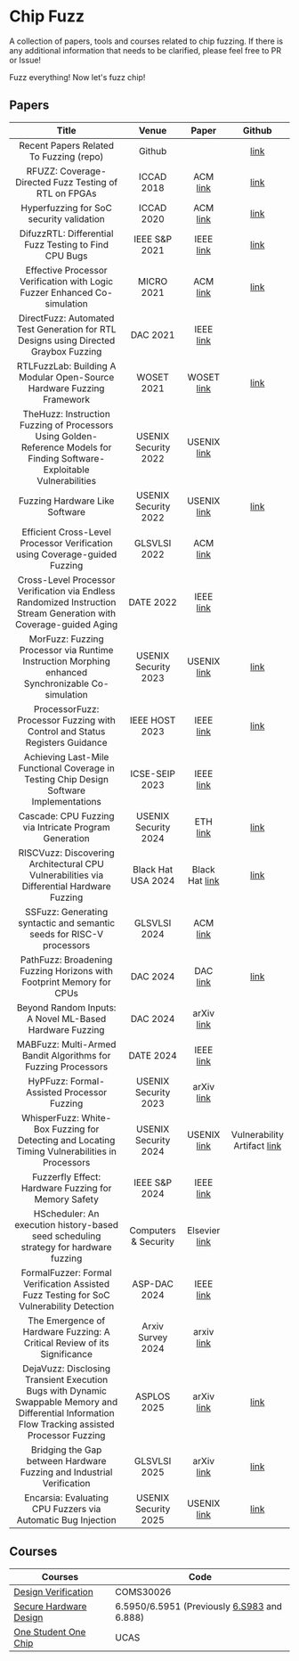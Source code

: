 # Chip Fuzz

A collection of papers, tools and courses related to chip fuzzing. If there is any additional information that needs to be clarified, please feel free to PR or Issue!

Fuzz everything! Now let's fuzz chip!

## Papers

|                            Title                             |       Venue        |                          Paper                             |                        Github                            |
| :----------------------------------------------------------: | :---------------: |:----------------------------------------------------------: | :----------------------------------------------------------: | 
| Recent Papers Related To Fuzzing (repo)  | Github  |  | [link](https://github.com/wcventure/FuzzingPaper) |
| RFUZZ: Coverage-Directed Fuzz Testing of RTL on FPGAs | ICCAD 2018 | ACM [link](https://dl.acm.org/doi/10.1145/3240765.3240842) | [link](https://github.com/ekiwi/rfuzz) |
| Hyperfuzzing for SoC security validation | ICCAD 2020 | ACM [link](https://dl.acm.org/doi/10.1145/3400302.3415709) | [link](https://github.com/skmuduli92/HyperFuzzer) |
| DifuzzRTL: Differential Fuzz Testing to Find CPU Bugs | IEEE S&P 2021 | IEEE [link](https://ieeexplore.ieee.org/document/9519470) | [link](https://github.com/compsec-snu/difuzz-rtl)|
| Effective Processor Verification with Logic Fuzzer Enhanced Co-simulation | MICRO 2021 | ACM [link](https://dl.acm.org/doi/10.1145/3466752.3480092) | [link](https://github.com/chipsalliance/dromajo.git) |
| DirectFuzz: Automated Test Generation for RTL Designs using Directed Graybox Fuzzing | DAC 2021 | IEEE [link](https://ieeexplore.ieee.org/document/9586289/) |  |
| RTLFuzzLab: Building A Modular Open-Source Hardware Fuzzing Framework | WOSET 2021 | WOSET [link](https://woset-workshop.github.io/PDFs/2021/a10.pdf) | [link](https://github.com/ekiwi/rtl-fuzz-lab) |
| TheHuzz: Instruction Fuzzing of Processors Using Golden-Reference Models for Finding Software-Exploitable Vulnerabilities | USENIX Security 2022 | USENIX [link](https://www.usenix.org/conference/usenixsecurity22/presentation/kande) |  |
| Fuzzing Hardware Like Software | USENIX Security 2022 | USENIX [link](https://www.usenix.org/conference/usenixsecurity22/presentation/trippel) | [link](https://github.com/googleinterns/hw-fuzzing) |
| Efficient Cross-Level Processor Verification using Coverage-guided Fuzzing | GLSVLSI 2022 | ACM [link](https://dl.acm.org/doi/10.1145/3526241.3530340) |  |
| Cross-Level Processor Verification via Endless Randomized Instruction Stream Generation with Coverage-guided Aging | DATE 2022 | IEEE [link](https://ieeexplore.ieee.org/document/9774771) |  |
| MorFuzz: Fuzzing Processor via Runtime Instruction Morphing enhanced Synchronizable Co-simulation | USENIX Security 2023 | USENIX [link](https://www.usenix.org/conference/usenixsecurity23/presentation/xu-jinyan) | [link](https://github.com/sycuricon/MorFuzz) |
| ProcessorFuzz: Processor Fuzzing with Control and Status Registers Guidance | IEEE HOST 2023 | IEEE [link](https://ieeexplore.ieee.org/document/10133714) | [link](https://github.com/bu-icsg/ProcessorFuzz) |
| Achieving Last-Mile Functional Coverage in Testing Chip Design Software Implementations | ICSE-SEIP 2023 | IEEE [link](https://ieeexplore.ieee.org/document/10172806) |  |
| Cascade: CPU Fuzzing via Intricate Program Generation | USENIX Security 2024 | ETH [link](https://comsec.ethz.ch/research/hardware-design-security/cascade-cpu-fuzzing-via-intricate-program-generation/) | [link](https://github.com/cascade-artifacts-designs/cascade-meta) |
| RISCVuzz: Discovering Architectural CPU Vulnerabilities via Differential Hardware Fuzzing | Black Hat USA 2024 | Black Hat [link](https://ghostwriteattack.com/) | [link](https://github.com/cispa/ghostwrite)|
| SSFuzz: Generating syntactic and semantic seeds for RISC-V processors | GLSVLSI 2024 | ACM [link](https://dl.acm.org/doi/10.1145/3649476.3658712) |  |
| PathFuzz: Broadening Fuzzing Horizons with Footprint Memory for CPUs | DAC 2024 | DAC [link](https://61dac.conference-program.com/presentation/?id=RESEARCH419&sess=sess136) | [link](https://github.com/OpenXiangShan/xfuzz) |
| Beyond Random Inputs: A Novel ML-Based Hardware Fuzzing | DAC 2024 | arXiv [link](https://arxiv.org/abs/2404.06856) |  |
| MABFuzz: Multi-Armed Bandit Algorithms for Fuzzing Processors | DATE 2024 | IEEE [link](http://ieeexplore.ieee.org/stamp/stamp.jsp?tp=&arnumber=10546726) |  |
| HyPFuzz: Formal-Assisted Processor Fuzzing | USENIX Security 2023 | arXiv [link](https://arxiv.org/pdf/2304.02485.pdf) |  |
| WhisperFuzz: White-Box Fuzzing for Detecting and Locating Timing Vulnerabilities in Processors | USENIX Security 2024 | USENIX [link](https://www.usenix.org/conference/usenixsecurity24/presentation/borkar) | Vulnerability Artifact [link](https://zenodo.org/records/14166394) |
| Fuzzerfly Effect: Hardware Fuzzing for Memory Safety | IEEE S&P 2024 | IEEE [link](http://ieeexplore.ieee.org/stamp/stamp.jsp?tp=&arnumber=10462151) | |
| HScheduler: An execution history-based seed scheduling strategy for hardware fuzzing | Computers & Security | Elsevier [link](https://www.sciencedirect.com/science/article/abs/pii/S0167404825001671) |  |
| FormalFuzzer: Formal Verification Assisted Fuzz Testing for SoC Vulnerability Detection | ASP-DAC 2024| IEEE [link](https://ieeexplore.ieee.org/abstract/document/10473911) |  |
| The Emergence of Hardware Fuzzing: A Critical Review of its Significance  |  Arxiv Survey 2024 |  arxiv [link](https://arxiv.org/abs/2403.12812) | |
| DejaVuzz: Disclosing Transient Execution Bugs with Dynamic Swappable Memory and Differential Information Flow Tracking assisted Processor Fuzzing | ASPLOS 2025 | arXiv [link](https://arxiv.org/abs/2504.20934) | [link](https://github.com/sycuricon/DejaVuzz) |
| Bridging the Gap between Hardware Fuzzing and Industrial Verification | GLSVLSI 2025 | arXiv [link](https://arxiv.org/abs/2506.00461) | [link](https://github.com/magicYang1573/fast-hw-fuzz) |
| Encarsia: Evaluating CPU Fuzzers via Automatic Bug Injection | USENIX Security 2025 | USENIX [link](https://www.usenix.org/conference/usenixsecurity25/presentation/bolcskei) | [link](https://github.com/comsec-group/encarsia) |



## Courses
|  Courses  |  Code  |
|-------|-------|
| [Design Verification](https://uobdv.github.io/Design-Verification/) | COMS30026 |
| [Secure Hardware Design](https://shd.mit.edu/2024/) | 6.5950/6.5951 (Previously [6.S983](csg.csail.mit.edu/6.S983/) and 6.888) |
| [One Student One Chip](https://ysyx.oscc.cc/docs/en/) | UCAS |
